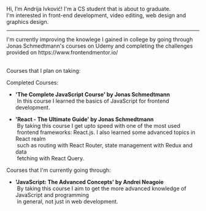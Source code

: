 Hi, I’m Andrija Ivković! I'm a CS student that is about to graduate.<br>
I'm interested in front-end development, video editing, web design and graphics design. <br>
<hr>
I'm currently improving the knowlege I gained in college by going through <br> 
Jonas Schmedtmann's courses on Udemy and completing the challenges <br>
provided on https://www.frontendmentor.io/ <br><br>

Courses that I plan on taking:

Completed Courses:

- **'The Complete JavaScript Course' by Jonas Schmedtmann** <br>
&nbsp;In this course I learned the basics of JavaScript for frontend development.

- **'React - The Ultimate Guide' by Jonas Schmedtmann** <br>
&nbsp;By taking this course I get upto speed with one of the most used <br>
&nbsp;frontend frameworks: React.js. I also learned some advanced topics in React realm<br>
&nbsp;such as routing with React Router, state management with Redux and data<br> 
&nbsp;fetching with React Query.

Courses that I'm currently going through:

- **'JavaScript: The Advanced Concepts' by Andrei Neagoie** <br>
&nbsp;By taking this course I aim to get the more advanced knowledge of JavaScript and programming <br>
&nbsp;in general, not just in web development.


<!---
andrijaivkovic/andrijaivkovic is a ✨ special ✨ repository because its `README.md` (this file) appears on your GitHub profile.
You can click the Preview link to take a look at your changes.
--->
